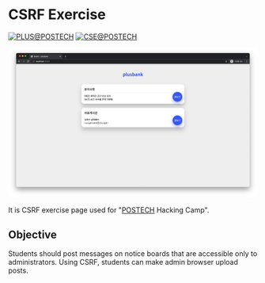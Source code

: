 # CSRF Exercise

[![PLUS@POSTECH](https://img.shields.io/badge/PLUS-POSTECH-000000)](https://plus.or.kr)
[![CSE@POSTECH](https://img.shields.io/badge/Computer%20Science%20&%20Engineering-POSTECH-c80150)](https://cse.postech.ac.kr)

![Screenshot](README/preview.png)

It is CSRF exercise page used for "[POSTECH](https://postech.ac.kr) Hacking Camp".

## Objective

Students should post messages on notice boards that are accessible only to administrators. Using CSRF, students can make admin browser upload posts.  
